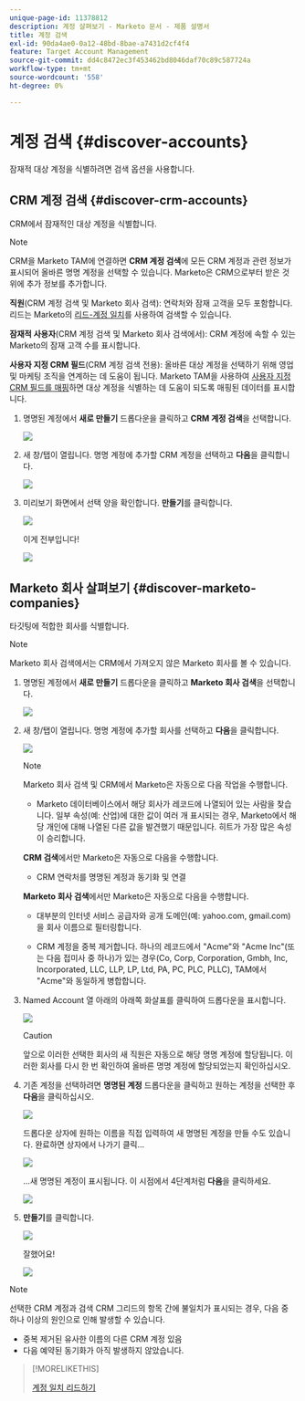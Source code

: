 ```yaml
---
unique-page-id: 11378812
description: 계정 살펴보기 - Marketo 문서 - 제품 설명서
title: 계정 검색
exl-id: 90da4ae0-0a12-48bd-8bae-a7431d2cf4f4
feature: Target Account Management
source-git-commit: dd4c8472ec3f453462bd8046daf70c89c587724a
workflow-type: tm+mt
source-wordcount: '558'
ht-degree: 0%

---
```


# 계정 검색 {#discover-accounts}

잠재적 대상 계정을 식별하려면 검색 옵션을 사용합니다.

## CRM 계정 검색 {#discover-crm-accounts}

CRM에서 잠재적인 대상 계정을 식별합니다.

>[!NOTE]
>
>CRM을 Marketo TAM에 연결하면 **CRM 계정 검색**&#x200B;에 모든 CRM 계정과 관련 정보가 표시되어 올바른 명명 계정을 선택할 수 있습니다. Marketo은 CRM으로부터 받은 것 위에 추가 정보를 추가합니다.

**직원**(CRM 계정 검색 및 Marketo 회사 검색): 연락처와 잠재 고객을 모두 포함합니다. 리드는 Marketo의 [리드-계정 일치](/help/marketo/product-docs/target-account-management/target/named-accounts/lead-to-account-matching.md)를 사용하여 검색할 수 있습니다.

**잠재적 사용자**(CRM 계정 검색 및 Marketo 회사 검색에서): CRM 계정에 속할 수 있는 Marketo의 잠재 고객 수를 표시합니다.

**사용자 지정 CRM 필드**(CRM 계정 검색 전용): 올바른 대상 계정을 선택하기 위해 영업 및 마케팅 조직을 연계하는 데 도움이 됩니다. Marketo TAM을 사용하여 [사용자 지정 CRM 필드를 매핑](/help/marketo/product-docs/target-account-management/setup-tam/create-a-custom-field-for-crm-discovery.md)하면 대상 계정을 식별하는 데 도움이 되도록 매핑된 데이터를 표시합니다.

1. 명명된 계정에서 **새로 만들기** 드롭다운을 클릭하고 **CRM 계정 검색**&#x200B;을 선택합니다.

   ![](assets/disc-crm-one.png)

1. 새 창/탭이 열립니다. 명명 계정에 추가할 CRM 계정을 선택하고 **다음**&#x200B;을 클릭합니다.

   ![](assets/disc-crm-two.png)

1. 미리보기 화면에서 선택 양을 확인합니다. **만들기**&#x200B;를 클릭합니다.

   ![](assets/disc-three.png)

   이게 전부입니다!

   ![](assets/disc-four.png)

## Marketo 회사 살펴보기 {#discover-marketo-companies}

타깃팅에 적합한 회사를 식별합니다.

>[!NOTE]
>
>Marketo 회사 검색에서는 CRM에서 가져오지 않은 Marketo 회사를 볼 수 있습니다.

1. 명명된 계정에서 **새로 만들기** 드롭다운을 클릭하고 **Marketo 회사 검색**&#x200B;을 선택합니다.

   ![](assets/one-1.png)

1. 새 창/탭이 열립니다. 명명 계정에 추가할 회사를 선택하고 **다음**&#x200B;을 클릭합니다.

   ![](assets/disc-comp-two.png)

   >[!NOTE]
   >
   >Marketo 회사 검색 및 CRM에서 Marketo은 자동으로 다음 작업을 수행합니다.
   >
   >* Marketo 데이터베이스에서 해당 회사가 레코드에 나열되어 있는 사람을 찾습니다. 일부 속성(예: 산업)에 대한 값이 여러 개 표시되는 경우, Marketo에서 해당 개인에 대해 나열된 다른 값을 발견했기 때문입니다. 히트가 가장 많은 속성이 승리합니다.
   >
   >**CRM 검색**&#x200B;에서만 Marketo은 자동으로 다음을 수행합니다.
   >
   >* CRM 연락처를 명명된 계정과 동기화 및 연결
   >
   >**Marketo 회사 검색**&#x200B;에서만 Marketo은 자동으로 다음을 수행합니다.
   >
   >* 대부분의 인터넷 서비스 공급자와 공개 도메인(예: yahoo.com, gmail.com)을 회사 이름으로 필터링합니다.
   >
   >* CRM 계정을 중복 제거합니다. 하나의 레코드에서 &quot;Acme&quot;와 &quot;Acme Inc&quot;(또는 다음 접미사 중 하나)가 있는 경우(Co, Corp, Corporation, Gmbh, Inc, Incorporated, LLC, LLP, LP, Ltd, PA, PC, PLC, PLLC), TAM에서 &quot;Acme&quot;와 동일하게 병합합니다.

1. Named Account 열 아래의 아래쪽 화살표를 클릭하여 드롭다운을 표시합니다.

   ![](assets/disc-comp-three.png)

   >[!CAUTION]
   >
   >앞으로 이러한 선택한 회사의 새 직원은 자동으로 해당 명명 계정에 할당됩니다. 이러한 회사를 다시 한 번 확인하여 올바른 명명 계정에 할당되었는지 확인하십시오.

1. 기존 계정을 선택하려면 **명명된 계정** 드롭다운을 클릭하고 원하는 계정을 선택한 후 **다음**&#x200B;을 클릭하십시오.

   ![](assets/disc-comp-four.png)

   드롭다운 상자에 원하는 이름을 직접 입력하여 새 명명된 계정을 만들 수도 있습니다. 완료하면 상자에서 나가기 클릭...

   ![](assets/disc-comp-five.png)

   ...새 명명된 계정이 표시됩니다. 이 시점에서 4단계처럼 **다음**&#x200B;을 클릭하세요.

   ![](assets/disc-comp-six.png)

1. **만들기**&#x200B;를 클릭합니다.

   ![](assets/disc-comp-seven.png)

   잘했어요!

   ![](assets/disc-co-six.png)

>[!NOTE]
>
>선택한 CRM 계정과 검색 CRM 그리드의 항목 간에 불일치가 표시되는 경우, 다음 중 하나 이상의 원인으로 인해 발생할 수 있습니다.
>
>* 중복 제거된 유사한 이름의 다른 CRM 계정 있음
>* 다음 예약된 동기화가 아직 발생하지 않았습니다.

>[!MORELIKETHIS]
>
>[계정 일치 리드하기](/help/marketo/product-docs/target-account-management/target/named-accounts/lead-to-account-matching.md)
